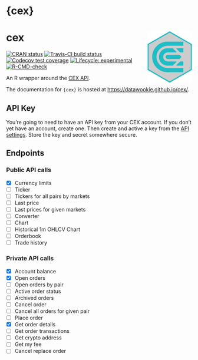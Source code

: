 {cex}
================

<!-- README.md is generated from README.Rmd. Please edit that file -->

# cex <img src="man/figures/cex-hex.png" align="right" alt="" width="120" />

<!-- badges: start -->

[![CRAN
status](https://www.r-pkg.org/badges/version/cex)](https://cran.r-project.org/package=cex)
[![Travis-CI build
status](https://travis-ci.org/datawookie/cex.svg?branch=master)](https://travis-ci.org/datawookie/cex)
[![Codecov test
coverage](https://img.shields.io/codecov/c/github/datawookie/cex.svg)](https://codecov.io/github/datawookie/cex)
[![Lifecycle:
experimental](https://img.shields.io/badge/lifecycle-experimental-orange.svg)](https://lifecycle.r-lib.org/articles/stages.html)
[![R-CMD-check](https://github.com/datawookie/cex/workflows/R-CMD-check/badge.svg)](https://github.com/datawookie/cex/actions)
<!-- badges: end -->

An R wrapper around the [CEX API](https://cex.io/rest-api).

The documentation for `{cex}` is hosted at
<https://datawookie.github.io/cex/>.

## API Key

You’re going to need to have an API key from your CEX account. If you
don’t yet have an account, create one. Then create and active a key from
the [API settings](https://cex.io/trade/profile#/api). Store the key and
secret somewhere secure.

## Endpoints

### Public API calls

-   [x] Currency limits
-   [ ] Ticker
-   [ ] Tickers for all pairs by markets
-   [ ] Last price
-   [ ] Last prices for given markets
-   [ ] Converter
-   [ ] Chart
-   [ ] Historical 1m OHLCV Chart
-   [ ] Orderbook
-   [ ] Trade history

### Private API calls

-   [x] Account balance
-   [x] Open orders
-   [ ] Open orders by pair
-   [ ] Active order status
-   [ ] Archived orders
-   [ ] Cancel order
-   [ ] Cancel all orders for given pair
-   [ ] Place order
-   [x] Get order details
-   [ ] Get order transactions
-   [ ] Get crypto address
-   [ ] Get my fee
-   [ ] Cancel replace order
